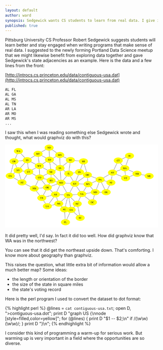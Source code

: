 ```yaml
---
layout: default
author: ward
synopsis: Sedgewick wants CS students to learn from real data. I give it a try rummaging through the many datasets he offers online in support of his introductory algorithms textbooks. 
published: true
---
```

Pittsburg University CS Professor Robert Sedgewick suggests students will learn better and stay engaged when writing programs that make sense of real data. I suggested to the newly forming Portland Data Science meetup that we might likewise benefit from exploring data together and gave Sedgewick's state adjacencies as an example. Here is the data and a few lines from the front:

[http://introcs.cs.princeton.edu/data/contiguous-usa.dat](http://introcs.cs.princeton.edu/data/contiguous-usa.dat)

	AL FL
	AL GA
	AL MS
	AL TN
	AR LA
	AR MO
	AR MS 
	...

I saw this when I was reading something else Sedgewick wrote and thought, what would graphviz do with this?

<img src='/images/contiguous-usa.png' alt='Contiguous USA Graph' width="640" />

It did pretty well, I'd say. In fact it did too well. How did graphviz know that WA was in the northwest? 

You can see that it did get the northeast upside down. That's comforting. I know more about geography than graphviz. 

This raises the question, what little extra bit of information would allow a much better map? Some ideas:

* the length or orientation of the border
* the size of the state in square miles
* the state's voting record

Here is the perl program I used to convert the dataset to dot format:

{% highlight perl %}
@lines = `cat contiguous-usa.txt`;
open D, ">contiguous-usa.dot";
print D "graph US {\nnode [style=filled,color=yellow]";
for (@lines) { print D "$1 -- $2;\n" if /(\w\w) (\w\w)/; }
print D "}\n";
{% endhighlight %}

I consider this kind of programming a warm-up for serious work. But warming up is very important in a field where the opportunities are so diverse.
